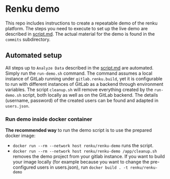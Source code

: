 # Renku demo

This repo includes instructions to create a repeatable demo of the renku
platform. The steps you need to execute to set up the live demo are described
in [script.md](demo-script/script.md). The actual material for the demo is found in the
`commits` subdirectory.

## Automated setup
All steps up to `Analyze Data` described in the [script.md](demo-script/script.md) are 
automated. Simply run the `run-demo.sh` command. The command assumes a local instance of 
GitLab running under `gitlab.renku.build`, yet it is configurable to run with different 
instances of GitLab as a backend through environment variables. The script `cleanup.sh`
will remove everything created by the `run-demo.sh` script, both locally as well as 
on the GitLab backend. The details (username, password) of the created users can be found 
and adapted in `users.json`.

### Run demo inside docker container
**The recommended way** to run the demo script is to use the prepared docker image:
- `docker run --rm --network host renku/renku-demo` runs the script.
- `docker run --rm --network host renku/renku-demo /app/cleanup.sh` removes the demo project 
from your gitlab instance.
If you want to build your image locally (for example because you want to change the pre-configured
users in users.json), run `docker build . -t renku/renku-demo`
